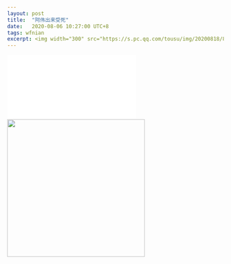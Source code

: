 ```yaml
---
layout: post
title:  "阿伟出来受死"
date:   2020-08-06 10:27:00 UTC+8
tags: wfnian
excerpt: <img width="300" src="https://s.pc.qq.com/tousu/img/20200818/8344131_1597722096.jpg">
---
```


 

<iframe src="//player.bilibili.com/player.html?aid=669245323&bvid=BV1Ca4y1J7up&cid=221811257&page=1" scrolling="no" border="0" frameborder="no" framespacing="0" allowfullscreen="true"> </iframe>

<img width="320" src="https://pic.downk.cc/item/5f2e0dd314195aa59437de3d.jpg">

